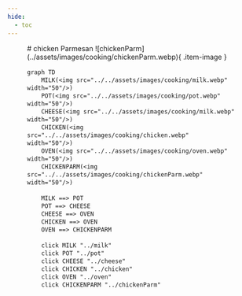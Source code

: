 ```yaml
---
hide:
  - toc
---
```

<figure markdown="1">
# chicken Parmesan
![chickenParm](../assets/images/cooking/chickenParm.webp){ .item-image }

```mermaid
graph TD
    MILK(<img src="../../assets/images/cooking/milk.webp" width="50"/>)
    POT(<img src="../../assets/images/cooking/pot.webp" width="50"/>)
    CHEESE(<img src="../../assets/images/cooking/milk.webp" width="50"/>)
    CHICKEN(<img src="../../assets/images/cooking/chicken.webp" width="50"/>)
    OVEN(<img src="../../assets/images/cooking/oven.webp" width="50"/>)
    CHICKENPARM(<img src="../../assets/images/cooking/chickenParm.webp" width="50"/>)

    MILK ==> POT
    POT ==> CHEESE
    CHEESE ==> OVEN
    CHICKEN ==> OVEN
    OVEN ==> CHICKENPARM

    click MILK "../milk"
    click POT "../pot"
    click CHEESE "../cheese"
    click CHICKEN "../chicken"
    click OVEN "../oven"
    click CHICKENPARM "../chickenParm"
```

</figure>